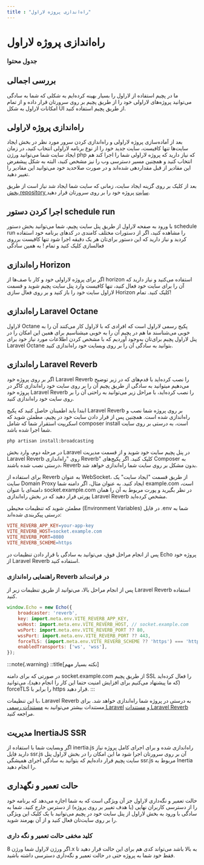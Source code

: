 ```yaml
---
title : "راه‌اندازی پروژه لاراول"
---
```


# راه‌اندازی پروژه لاراول

### جدول محتوا

## بررسی اجمالی 
<div id="20305465176"><script type="text/JavaScript" src="https://www.aparat.com/embed/EJHic?data[rnddiv]=20305465176&data[responsive]=yes"></script></div>

ما در پچیم استفاده از لاراول را بسیار بهینه کرده‌ایم به شکلی که شما به سادگی می‌توانید پروژه‌های لاراولی خود را از طریق پچیم بر روی سرورتان قرار داده و از تمام امکانات لاراول به شکل UI از طریق پچیم استفاده کنید.


## راه‌اندازی پروژه لاراولی
<div id="71631772907"><script type="text/JavaScript" src="https://www.aparat.com/embed/FnEN6?data[rnddiv]=71631772907&data[responsive]=yes"></script></div>

بعد از آماده‌سازی پروژه لاراولی و راه‌اندازی کردن سرور مورد نظر در بخش ایجاد سایت‌ها تنها کافیست، سایت جدید خود را از نوع برنامه لاراولی انتخاب کنید، در زمان ایجاد سایت شما می‌توانید ورژن php که نیاز دارید که پروژه لاراولی شما را اجرا کند هم انتخاب کنید و همچنین مسیر دسترسی وب را نیز مشخص کنید، البته به شکل پیشفرض این مقادیر از قبل مقداردهی شده‌اند و در صورت صلاحدید خود می‌توانید این مقادیر را تغییر دهید.

بعد از کلیک بر روی گزینه ایجاد سایت، زمانی که سایت شما ایجاد شد نیاز است از طریق [بخش repository سایت](/sites/setup-site/setup-application) پروژه خود را بر روی سرورتان قرار دهید.

## اجرا کردن دستور schedule run

با ورود به صفحه لاراول از طریق پنل سایت پچیم، شما می‌توانید بخش دستور schedule run را مشاهده کنید، اگر از دستورات مختلف کامندی در کدهای برنامه خود استفاده کردید و نیاز دارید که این دستور برای‌تان هر یک دقیقه اجرا شود تنها کافیست برروی فعالسازی کلیک کنید و تمام ! به همین سادگی

## راه‌اندازی Horizon

 اگر برای پروژه لاراولی خود و کار با صف‌ها از horizon استفاده می‌کنید و نیاز دارید که آن را برای سایت خود فعال کنید، تنها کافیست وارد پنل سایت پچیم شوید و قسمت لاراول سایت خود را باز کنید و بر روی فعال سازی Horizon کلیک کنید. تمام!

## راه‌اندازی Laravel Octane

لاراول Octane پکیج رسمی لاراول است که افرادی که با لاراول کار می‌کنند آن را به خوبی می‌شناسند ما هم در پچیم آن را به خوبی میشناسیم برای همین این امکان را در پنل لاراول پچیم برای‌تان به‌وجود آوردیم که با مشخص کردن اطلاعات مورد نیاز خود برای Laravel Octane بتوانید به سادگی آن را بر روی وبسایت خود راه‌اندازی کنید.

## راه‌اندازی Laravel Reverb

اگر بر روی پروژه خود Laravel Reverb را نصب کرده‌اید با قدم‌های که در زیر توضیح می‌دهیم میتوانید به سادگی از طریق پچیم آن را بر روی سایت خود راه‌اندازی کاگر در پروژه خود Laravel Reverb را نصب کرده‌اید، با مراحل زیر می‌توانید به راحتی آن را بر روی سایت خود راه‌اندازی کنید.

ابتدا باید اطمینان حاصل کنید که پکیج Laravel Reverb بر روی پروژه شما نصب و راه‌اندازی شده است. همچنین پس از قرار دادن سایت خود در پچیم، مطمئن شوید که اسکریپت استقرار شما که شامل composer install است، به درستی بر روی سایت شما اجرا شده باشد.

```bash
php artisan install:broadcasting
```
در مرحله دوم، وارد بخش Laravel در پنل پچیم سایت خود شوید و از قسمت مدیریت Laravel Reverb روی "راه‌اندازی Reverb" کلیک کنید. اگر پکیج‌های Composer به درستی نصب شده باشند، Reverb بدون مشکل بر روی سایت شما راه‌اندازی خواهد شد.

برای استفاده از Reverb به عنوان WebSocket، از طریق قسمت "ایجاد سایت" یک سایت Domain Proxy ایجاد کنید. به عنوان مثال، اگر دامنه شما example.com است، دامنه‌ای با عنوان socket.example.com در نظر بگیرید و پورت مربوط به آن را همان پورتی قرار دهید که در بخش راه‌اندازی Laravel Reverb مشخص کرده‌اید.

مطمئن شوید که تنظیمات محیطی (Environment Variables) در فایل .env شما به درستی پیکربندی شده‌اند:

```makefile
VITE_REVERB_APP_KEY=your-app-key
VITE_REVERB_HOST=socket.example.com
VITE_REVERB_PORT=8080
VITE_REVERB_SCHEME=https
```

پس از انجام مراحل فوق، می‌توانید به سادگی با قرار دادن تنظیمات در Echo پروژه خود از Laravel Reverb استفاده کنید.

### راهنمایی راه‌اندازی Reverb در فرانت‌اند
پس از انجام مراحل بالا، می‌توانید از طریق تنظیمات زیر از Laravel Reverb استفاده کنید.

```javascript
window.Echo = new Echo({
    broadcaster: 'reverb',
    key: import.meta.env.VITE_REVERB_APP_KEY,
    wsHost: import.meta.env.VITE_REVERB_HOST, // socket.example.com
    wsPort: import.meta.env.VITE_REVERB_PORT ?? 80,
    wssPort: import.meta.env.VITE_REVERB_PORT ?? 443,
    forceTLS: (import.meta.env.VITE_REVERB_SCHEME ?? 'https') === 'https',
    enabledTransports: ['ws', 'wss'],
});
```
:::note{.warning}
::title[نکته بسیار مهم]

در صورتی که برای دامنه socket.example.com از طریق پچیم SSL را فعال کرده‌اید (که ما پیشنهاد می‌کنیم برای افزایش امنیت حتما این کار را انجام دهید)، می‌توانید forceTLS را برابر با https قرار دهید.
:::

با این تنظیمات، Laravel Reverb به درستی در پروژه شما راه‌اندازی خواهد شد. برای مستندات بیشتر می‌توانید به [مستندات رسمی Laravel](https://laravel.com/docs) و [مستندات Laravel Reverb](https://laravel.com/docs/master/reverb) مراجعه کنید.


## مدیریت InertiaJS SSR

اگر وبسایت شما با استفاده از inertia.js راه‌اندازی شده و برای اجرای کامل پروژه نیاز دارید فایل ssr.js آن بر روی سرورتان اجرا شود ما این امکان را در بخش لاراول پنل سایت پچیم قرار داده‌ایم که بتوانید به سادگی اجرای همیشگی ssr.js مربوط به Inertia را انجام دهید.

## حالت تعمیر و نگهداری

حالت تعمیر و نگه‌داری لاراول جز آن ویژگی است که به شما اجازه می‌دهد که برنامه خود را از دسترسی کاربران نهایی (با هدف تغییر بر روی پروژه) از دسترس خارج کنید. شما به سادگی با ورود به بخش لاراول از پنل سایت خود در پچیم می‌توانید با یک کلیک این ویژگی را بر روی سایت‌تان فعال کنید و از آن بهرمند شوید.

### کلید مخفی حالت تعمیر و نگه داری

اگر ورژن لاراول شما ورژن 8.x به بالا باشد می‌تواند کدی هم برای این حالت قرار دهید تا فقط خود شما به پروژه حتی در حالت تعمیر و نگه‌داری دسترسی داشته باشید.
